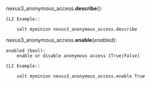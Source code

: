 nexus3_anonymous_access.**describe**():

    CLI Example::

        salt myminion nexus3_anonymous_access.describe
    

nexus3_anonymous_access.**enable**(*enabled*):

    enabled (bool):
        enable or disable anonymous access [True|False]

    CLI Example::

        salt myminion nexus3_anonymous_access.enable True
